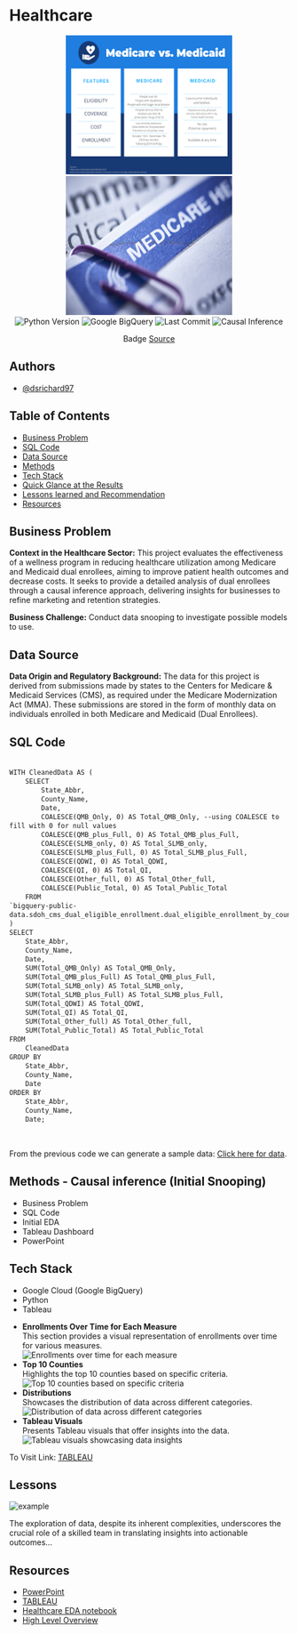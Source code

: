 

  
<body>
    <h1>Healthcare</h1>
    <div style="text-align: center;">
        <img src="images2.png" width="300" height="250" />
        <img src="medi.jpeg" width="300" height="250" />
    </div>
    <div style="text-align: center;">
        <img src="https://img.shields.io/badge/Python_Version-3.10%2B-blue" alt="Python Version">
        <img src="https://img.shields.io/badge/SQL%2B-blue" alt="Google BigQuery">
        <img src="https://img.shields.io/github/last-commit/dsrichard97/Medicare_Dual_Enroll" alt="Last Commit">
        <img src="https://img.shields.io/badge/STAT-Causal_Inference-blue" alt="Causal Inference">
    </div>
    <p style="text-align: center;">Badge <a href="https://shields.io/">Source</a></p>
    <div>
        <h2>Authors</h2>
        <ul>
            <li><a href="https://github.com/dsrichard97">@dsrichard97</a></li>
        </ul>
    </div>
    <h2>Table of Contents</h2>
    <ul>
        <li><a href="#business-problem">Business Problem</a></li>
        <li><a href="#sql-code">SQL Code</a></li>
        <li><a href="#data-source">Data Source</a></li>
        <li><a href="#methods">Methods</a></li>
        <li><a href="#tech-stack">Tech Stack</a></li>
        <li><a href="#results">Quick Glance at the Results</a></li>
        <li><a href="#lessons">Lessons learned and Recommendation</a></li>
        <li><a href="#resources">Resources</a></li>
    </ul>
    <h2 id="business-problem">Business Problem</h2>
    <p>
        <strong>Context in the Healthcare Sector:</strong> 
      This project evaluates the effectiveness of a wellness program in reducing healthcare utilization among Medicare and Medicaid dual enrollees, aiming to improve patient health outcomes and decrease costs. It seeks to provide a detailed analysis of dual enrollees through a causal inference approach, delivering insights for businesses to refine marketing and retention strategies.
    </p>
    <p>
        <strong>Business Challenge:</strong> Conduct data snooping to investigate possible models to use.
    </p>
    <h2 id="data-source">Data Source</h2>
    <p>
        <strong>Data Origin and Regulatory Background:</strong> The data for this project is derived from submissions made by states to the Centers for Medicare & Medicaid Services (CMS), as required under the Medicare Modernization Act (MMA). These submissions are stored in the form of monthly data on individuals enrolled in both Medicare and Medicaid (Dual Enrollees).
    </p>
    <h2 id="sql-code">SQL Code</h2>
    <pre><code>
WITH CleanedData AS (
    SELECT 
        State_Abbr,
        County_Name,
        Date,
        COALESCE(QMB_Only, 0) AS Total_QMB_Only, --using COALESCE to fill with 0 for null values
        COALESCE(QMB_plus_Full, 0) AS Total_QMB_plus_Full,
        COALESCE(SLMB_only, 0) AS Total_SLMB_only,
        COALESCE(SLMB_plus_Full, 0) AS Total_SLMB_plus_Full,
        COALESCE(QDWI, 0) AS Total_QDWI,
        COALESCE(QI, 0) AS Total_QI,
        COALESCE(Other_full, 0) AS Total_Other_full,
        COALESCE(Public_Total, 0) AS Total_Public_Total
    FROM 
`bigquery-public-data.sdoh_cms_dual_eligible_enrollment.dual_eligible_enrollment_by_county_and_program`
)
SELECT
    State_Abbr,
    County_Name,
    Date,
    SUM(Total_QMB_Only) AS Total_QMB_Only,
    SUM(Total_QMB_plus_Full) AS Total_QMB_plus_Full,
    SUM(Total_SLMB_only) AS Total_SLMB_only,
    SUM(Total_SLMB_plus_Full) AS Total_SLMB_plus_Full,
    SUM(Total_QDWI) AS Total_QDWI,
    SUM(Total_QI) AS Total_QI,
    SUM(Total_Other_full) AS Total_Other_full,
    SUM(Total_Public_Total) AS Total_Public_Total
FROM
    CleanedData
GROUP BY
    State_Abbr,
    County_Name,
    Date
ORDER BY
    State_Abbr,
    County_Name,
    Date;
    </code>
    </pre>
    <p>From the previous code we can generate a sample data: <a href="https://github.com/dsrichard97/Medicare_Dual_Enroll/blob/main/dual.csv">Click here for data</a>.</p>
    <h2 id="methods">Methods - Causal inference (Initial Snooping)</h2>
    <ul>
        <li>Business Problem</li>
        <li>SQL Code</li>
        <li>Initial EDA</li>
        <li>Tableau Dashboard</li>
        <li>PowerPoint</li>
    </ul>
    <h2 id="tech-stack">Tech Stack</h2>
    <ul>
        <li>Google Cloud (Google BigQuery)</li>
        <li>Python</li>
        <li>Tableau</li>
    </ul>
    <ul>
        <li>
            <strong>Enrollments Over Time for Each Measure</strong>
            <br>
            This section provides a visual representation of enrollments over time for various measures.
            <br>
            <img src="graphs.png" srcset="graphs_medium.jpg 1000w, graphs_large.jpg 2000w" alt="Enrollments over time for each measure">
        </li>
        <li>
            <strong>Top 10 Counties</strong>
            <br>
            Highlights the top 10 counties based on specific criteria.
            <br>
            <img src="barchart.png" srcset="barchart_medium.jpg 1000w, barchart_large.jpg 2000w" alt="Top 10 counties based on specific criteria">
        </li>
        <li>
            <strong>Distributions</strong>
            <br>
            Showcases the distribution of data across different categories.
            <br>
            <img src="distrib.png" srcset="distrib_medium.jpg 1000w, distrib_large.jpg 2000w" alt="Distribution of data across different categories">
        </li>
        <li>
            <strong>Tableau Visuals</strong>
            <br>
            Presents Tableau visuals that offer insights into the data.
            <br>
            <img src="tab.jpeg" srcset="tab_medium.jpg 1000w, tab_large.jpg 2000w" alt="Tableau visuals showcasing data insights">
        </li>
    </ul>
    <p>To Visit Link: <a href="https://public.tableau.com/views/MEDICARE_17047605414730/Medicare?:language=en-US&:sid=&:display_count=n&:origin=viz_share_link">TABLEAU</a></p>
    <h2 id="lessons">Lessons</h2>
    <img src="comm.png" srcset="medium.jpg 1000w, large.jpg 2000w" alt="example" />
    <p>The exploration of data, despite its inherent complexities, underscores the crucial role of a skilled team in translating insights into actionable outcomes...</p>
    <h2 id="resources">Resources</h2>
    <ul>
        <li><a href="https://csulb-my.sharepoint.com/:p:/g/personal/richard_diazdeleon01_student_csulb_edu/EYy-nyChep5EqCPcvolVEsgBXFeoiqrH0wkjYPoxnf7QZA?e=k2u6kt">PowerPoint</a></li>
        <li><a href="https://public.tableau.com/views/MEDICARE_17047605414730/Medicare?:language=en-US&:sid=&:display_count=n&:origin=viz_share_link">TABLEAU</a></li>
        <li><a href="https://github.com/dsrichard97/Medicare_Dual_Enroll/blob/main/Healthcare_EDA.ipynb">Healthcare EDA notebook</a></li>
        <li><a href="https://github.com/dsrichard97/Medicare_Dual_Enroll/blob/main/hleveldualenroll.vsdx">High Level Overview</a></li>
    </ul>

